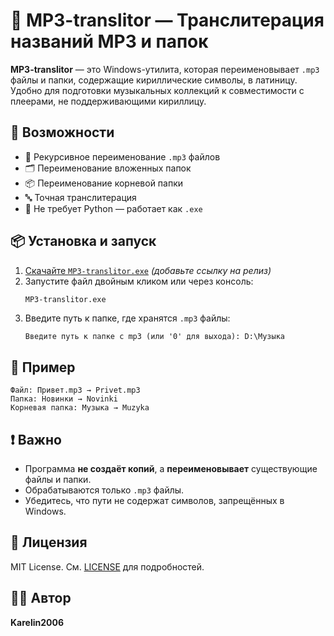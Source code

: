 # 🎵 MP3-translitor — Транслитерация названий MP3 и папок

**MP3-translitor** — это Windows-утилита, которая переименовывает `.mp3` файлы и папки, содержащие кириллические символы, в латиницу. Удобно для подготовки музыкальных коллекций к совместимости с плеерами, не поддерживающими кириллицу.

## 🚀 Возможности

- 🔁 Рекурсивное переименование `.mp3` файлов
- 🗂️ Переименование вложенных папок
- 📦 Переименование корневой папки
- 🔤 Точная транслитерация
- 🧩 Не требует Python — работает как `.exe`

## 📦 Установка и запуск

1. [Скачайте `MP3-translitor.exe`](#) *(добавьте ссылку на релиз)*  
2. Запустите файл двойным кликом или через консоль:
   ```bash
   MP3-translitor.exe
   ```
3. Введите путь к папке, где хранятся `.mp3` файлы:
   ```
   Введите путь к папке с mp3 (или '0' для выхода): D:\Музыка
   ```

## 🧪 Пример

```
Файл: Привет.mp3 → Privet.mp3  
Папка: Новинки → Novinki  
Корневая папка: Музыка → Muzyka
```

## ❗ Важно

- Программа **не создаёт копий**, а **переименовывает** существующие файлы и папки.
- Обрабатываются только `.mp3` файлы.
- Убедитесь, что пути не содержат символов, запрещённых в Windows.

## 📄 Лицензия

MIT License. См. [LICENSE](LICENSE) для подробностей.

## 🧑‍💻 Автор

**Karelin2006**